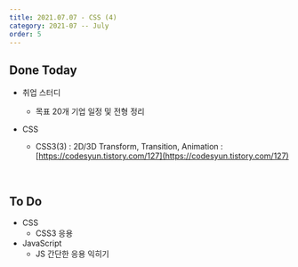 ```yaml
---
title: 2021.07.07 - CSS (4)
category: 2021-07 -- July
order: 5
---
```




## Done Today

- 취업 스터디 

  - 목표 20개 기업 일정 및 전형 정리

- CSS

  - CSS3(3) : 2D/3D Transform, Transition, Animation : [https://codesyun.tistory.com/127](https://codesyun.tistory.com/127)



<br>

## To Do

- CSS 
  - CSS3  응용
- JavaScript
  - JS 간단한 응용 익히기

